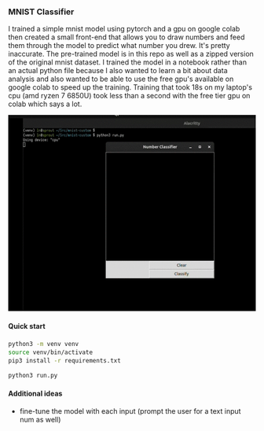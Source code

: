 ### MNIST Classifier 
I trained a simple mnist model using pytorch and a gpu on google colab then created a small 
front-end that allows you to draw numbers and feed them through the model to predict what
number you drew. It's pretty inaccurate. The pre-trained model is in this repo as well as 
a zipped version of the original mnist dataset. I trained the model in a notebook rather than
an actual python file because I also wanted to learn a bit about data analysis and also wanted
to be able to use the free gpu's available on google colab to speed up the training. Training 
that took 18s on my laptop's cpu (amd ryzen 7 6850U) took less than a second with the free tier 
gpu on colab which says a lot.

![example run gif](data/example_run.gif)

#### Quick start
```bash
python3 -m venv venv
source venv/bin/activate
pip3 install -r requirements.txt
```

```bash
python3 run.py
```

#### Additional ideas
* fine-tune the model with each input (prompt the user for a text input num as well)
